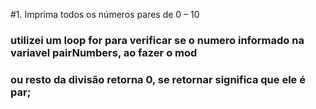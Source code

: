#1. Imprima todos os números pares de 0 – 10

### utilizei um loop for para verificar se o numero informado na variavel pairNumbers, ao fazer o mod
### ou resto da divisão retorna 0, se retornar significa que ele é par;